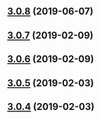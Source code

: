 ## [3.0.8](https://github.com/doomsower/whitewater/compare/@whitewater-guide/postgres-backup-s3@3.0.7...@whitewater-guide/postgres-backup-s3@3.0.8) (2019-06-07)

## [3.0.7](https://github.com/doomsower/whitewater/compare/@whitewater-guide/postgres-backup-s3@3.0.6...@whitewater-guide/postgres-backup-s3@3.0.7) (2019-02-09)

## [3.0.6](https://github.com/doomsower/whitewater/compare/@whitewater-guide/postgres-backup-s3@3.0.5...@whitewater-guide/postgres-backup-s3@3.0.6) (2019-02-09)

## [3.0.5](https://github.com/doomsower/whitewater/compare/@whitewater-guide/postgres-backup-s3@3.0.4...@whitewater-guide/postgres-backup-s3@3.0.5) (2019-02-03)

## [3.0.4](https://github.com/doomsower/whitewater/compare/@whitewater-guide/postgres-backup-s3@3.0.4...@whitewater-guide/postgres-backup-s3@3.0.4) (2019-02-03)
